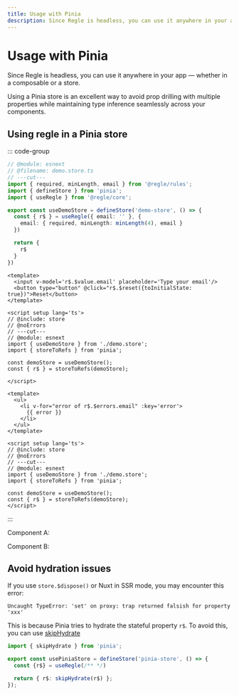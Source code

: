 ```yaml
---
title: Usage with Pinia
description: Since Regle is headless, you can use it anywhere in your app
---
```


<script setup>
import ComponentA from '../parts/components/pinia/ComponentA.vue';
import ComponentB from '../parts/components/pinia/ComponentB.vue';
</script>

# Usage with Pinia <span data-title='pinia'></span>

Since Regle is headless, you can use it anywhere in your app — whether in a composable or a store.

Using a Pinia store is an excellent way to avoid prop drilling with multiple properties while maintaining type inference seamlessly across your components.

## Using regle in a Pinia store

::: code-group
```ts twoslash include store [demo.store.ts] 
// @module: esnext
// @filename: demo.store.ts
// ---cut---
import { required, minLength, email } from '@regle/rules';
import { defineStore } from 'pinia';
import { useRegle } from '@regle/core';

export const useDemoStore = defineStore('demo-store', () => {
  const { r$ } = useRegle({ email: '' }, {
    email: { required, minLength: minLength(4), email }
  })

  return {
    r$
  }
})
```

``` vue twoslash [ComponentA.vue]
<template>
  <input v-model='r$.$value.email' placeholder='Type your email'/>
  <button type="button" @click="r$.$reset({toInitialState: true})">Reset</button>
</template>

<script setup lang='ts'>
// @include: store
// @noErrors
// ---cut---
// @module: esnext
import { useDemoStore } from './demo.store';
import { storeToRefs } from 'pinia';

const demoStore = useDemoStore();
const { r$ } = storeToRefs(demoStore);

</script>
```

``` vue twoslash [ComponentB.vue]
<template>
  <ul>
    <li v-for="error of r$.$errors.email" :key='error'>
      {{ error }}
    </li>
  </ul>
</template>

<script setup lang='ts'>
// @include: store
// @noErrors
// ---cut---
// @module: esnext
import { useDemoStore } from './demo.store';
import { storeToRefs } from 'pinia';

const demoStore = useDemoStore();
const { r$ } = storeToRefs(demoStore);
</script>
```

:::

Component A:

<ComponentA />

Component B:

<ComponentB />


## Avoid hydration issues

If you use `store.$dispose()` or Nuxt in SSR mode, you may encounter this error:

```
Uncaught TypeError: 'set' on proxy: trap returned falsish for property 'xxx'
```

This is because Pinia tries to hydrate the stateful property `r$`.
To avoid this, you can use [skipHydrate](https://pinia.vuejs.org/api/pinia/functions/skipHydrate.html#skipHydrate-)

```ts [pinia.store.ts]
import { skipHydrate } from 'pinia';

export const usePiniaStore = defineStore('pinia-store', () => {
  const {r$} = useRegle(/** */)

  return { r$: skipHydrate(r$) };
});
```